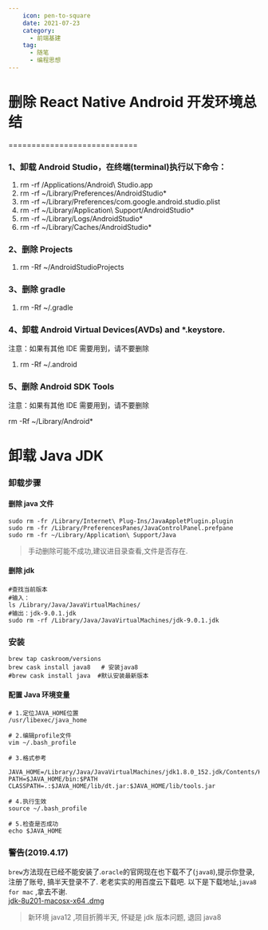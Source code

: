 ```yaml
---
    icon: pen-to-square
    date: 2021-07-23
    category:
      - 前端基建
    tag:
      - 随笔 
      - 编程思想
---
```


# 删除 React Native Android 开发环境总结

============================

### 1、卸载 Android Studio，在终端(terminal)执行以下命令：

1.  rm -rf /Applications/Android\ Studio.app
2.  rm -rf ~/Library/Preferences/AndroidStudio\*
3.  rm -rf ~/Library/Preferences/com.google.android.studio.plist
4.  rm -rf ~/Library/Application\ Support/AndroidStudio\*
5.  rm -rf ~/Library/Logs/AndroidStudio\*
6.  rm -rf ~/Library/Caches/AndroidStudio\*

### 2、删除 Projects

1.  rm -Rf ~/AndroidStudioProjects

### 3、删除 gradle

1.  rm -Rf ~/.gradle

### 4、卸载 Android Virtual Devices(AVDs) and \*.keystore.

注意：如果有其他 IDE 需要用到，请不要删除

1.  rm -Rf ~/.android

### 5、删除 Android SDK Tools

注意：如果有其他 IDE 需要用到，请不要删除

rm -Rf ~/Library/Android\*

# 卸载 Java JDK

### 卸载步骤

#### 删除 java 文件

    sudo rm -fr /Library/Internet\ Plug-Ins/JavaAppletPlugin.plugin
    sudo rm -fr /Library/PreferencesPanes/JavaControlPanel.prefpane
    sudo rm -fr ~/Library/Application\ Support/Java

> 手动删除可能不成功,建议进目录查看,文件是否存在.

#### 删除 jdk

    #查找当前版本
    #输入：
    ls /Library/Java/JavaVirtualMachines/
    #输出：jdk-9.0.1.jdk
    sudo rm -rf /Library/Java/JavaVirtualMachines/jdk-9.0.1.jdk

### 安装

    brew tap caskroom/versions
    brew cask install java8   # 安装java8
    #brew cask install java  #默认安装最新版本

#### 配置 Java 环境变量

    # 1.定位JAVA_HOME位置
    /usr/libexec/java_home

    # 2.编辑profile文件
    vim ~/.bash_profile

    # 3.格式参考

    JAVA_HOME=/Library/Java/JavaVirtualMachines/jdk1.8.0_152.jdk/Contents/Home
    PATH=$JAVA_HOME/bin:$PATH
    CLASSPATH=.:$JAVA_HOME/lib/dt.jar:$JAVA_HOME/lib/tools.jar

    # 4.执行生效
    source ~/.bash_profile

    # 5.检查是否成功
    echo $JAVA_HOME

### 警告(2019.4.17)

`brew`方法现在已经不能安装了.`oracle`的官网现在也下载不了(`java8`),提示你登录, 注册了账号, 搞半天登录不了. 老老实实的用百度云下载吧. 以下是下载地址,`java8 for mac` ,拿去不谢.  
[jdk-8u201-macosx-x64 .dmg](https://pan.baidu.com/s/15NmfrJrf8hErVmyBTVj7bg)

> 新环境 java12 ,项目折腾半天, 怀疑是 jdk 版本问题, 退回 java8
